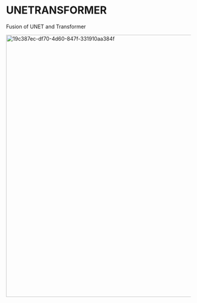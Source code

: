 # UNETRANSFORMER
Fusion of UNET and Transformer

<img width="713" alt="19c387ec-df70-4d60-847f-331910aa384f" src="https://github.com/FagerholmEmil/UNETRANSFORMER/assets/114832342/fbe8c483-31cb-4b53-a59e-a5a60369361b">
